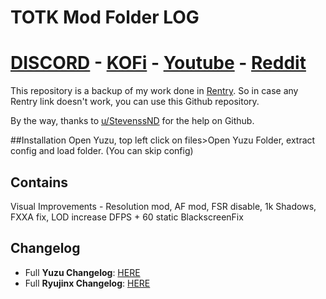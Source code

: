 # TOTK Mod Folder LOG 
# [DISCORD](https://discord.com/invite/7MMv4yGfhM) - [KOFi](https://ko-fi.com/maxlastbreath#) - [Youtube](https://www.youtube.com/channel/UC9-81HNX9HfWHUsXBz5xYsQ) - [Reddit](https://www.reddit.com/user/Maxlastbreath)

This repository is a backup of my work done in [Rentry](https://rentry.org/ModFolder/). So in case any Rentry link doesn't work, you can use this Github repository.

By the way, thanks to [u/StevenssND](https://www.reddit.com/user/StevenssND) for the help on Github.

##Installation
Open Yuzu, top left click on files>Open Yuzu Folder, extract config and load folder. (You can skip config)

## Contains
Visual Improvements - Resolution mod, AF mod, FSR disable, 1k Shadows, FXXA fix, LOD increase
DFPS + 60 static
BlackscreenFix

## Changelog

- Full **Yuzu Changelog**: [HERE](https://github.com/MaxLastBreath/TOTK-mods/blob/main/Changes%20Yuzu.md)
- Full **Ryujinx Changelog**:  [HERE](https://github.com/MaxLastBreath/TOTK-mods/blob/main/Changes%20Ryujinx.md)
    
  
